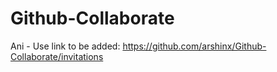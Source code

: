 # Github-Collaborate

Ani - Use link to be added: https://github.com/arshinx/Github-Collaborate/invitations
